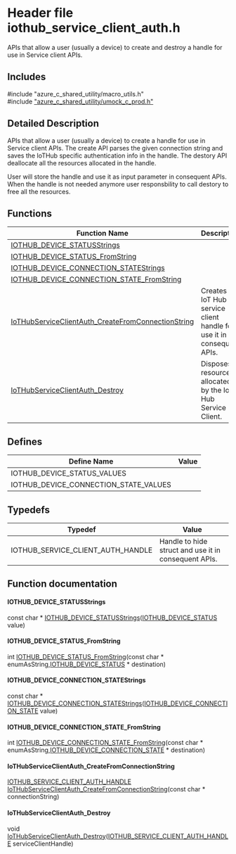 # Header file iothub_service_client_auth.h 

APIs that allow a user (usually a device) to create and destroy a handle for use in Service client APIs.

## Includes

\#include "azure_c_shared_utility/macro_utils.h"  
\#include ["azure_c_shared_utility/umock_c_prod.h"](iot-c-ref-umock-c-prod-h.md)  

## Detailed Description

APIs that allow a user (usually a device) to create a handle for use in Service client APIs. The create API parses the given connection string and saves the IoTHub specific authentication info in the handle. The destory API deallocate all the resources allocated in the handle.

User will store the handle and use it as input parameter in consequent APIs. When the handle is not needed anymore user responsbility to call destory to free all the resources.

## Functions

Function Name                  | Description                                
--------------------------------|---------------------------------------------
[IOTHUB_DEVICE_STATUSStrings](./iot-c-ref-iothub-service-client-auth-h/iothub-device-statusstrings.md)            | 
[IOTHUB_DEVICE_STATUS_FromString](./iot-c-ref-iothub-service-client-auth-h/iothub-device-status-fromstring.md)            | 
[IOTHUB_DEVICE_CONNECTION_STATEStrings](./iot-c-ref-iothub-service-client-auth-h/iothub-device-connection-statestrings.md)            | 
[IOTHUB_DEVICE_CONNECTION_STATE_FromString](./iot-c-ref-iothub-service-client-auth-h/iothub-device-connection-state-fromstring.md)            | 
[IoTHubServiceClientAuth_CreateFromConnectionString](./iot-c-ref-iothub-service-client-auth-h/iothubserviceclientauth-createfromconnectionstring.md)            | Creates a IoT Hub service client handle for use it in consequent APIs.
[IoTHubServiceClientAuth_Destroy](./iot-c-ref-iothub-service-client-auth-h/iothubserviceclientauth-destroy.md)            | Disposes of resources allocated by the IoT Hub Service Client.

## Defines

Define Name                    | Value                                
--------------------------------|---------------------------------------------
IOTHUB_DEVICE_STATUS_VALUES            | 
IOTHUB_DEVICE_CONNECTION_STATE_VALUES            | 

## Typedefs

Typedef                        | Value                                
--------------------------------|---------------------------------------------
IOTHUB_SERVICE_CLIENT_AUTH_HANDLE            | Handle to hide struct and use it in consequent APIs.

## Function documentation

#### IOTHUB_DEVICE_STATUSStrings 
const char * [IOTHUB_DEVICE_STATUSStrings](#iothub__service__client__auth_8h_1a65b70618c8f8fe5452c48a6d29d1d94a)([IOTHUB_DEVICE_STATUS](#iothub__service__client__auth_8h_1a3b440e97db15b4c853abad558a0f173b) value)

#### IOTHUB_DEVICE_STATUS_FromString 
int [IOTHUB_DEVICE_STATUS_FromString](#iothub__service__client__auth_8h_1ae7c2ff1c3ba0ab9a8fe69905fc517a50)(const char * enumAsString,[IOTHUB_DEVICE_STATUS](#iothub__service__client__auth_8h_1a3b440e97db15b4c853abad558a0f173b) * destination)

#### IOTHUB_DEVICE_CONNECTION_STATEStrings 
const char * [IOTHUB_DEVICE_CONNECTION_STATEStrings](#iothub__service__client__auth_8h_1aa7de753450243ee66c108ea23f631c60)([IOTHUB_DEVICE_CONNECTION_STATE](#iothub__service__client__auth_8h_1ab3a1b1002cb03e5bfca8a0e83ea0e905) value)

#### IOTHUB_DEVICE_CONNECTION_STATE_FromString 
int [IOTHUB_DEVICE_CONNECTION_STATE_FromString](#iothub__service__client__auth_8h_1a85852a98592beb36553eb399db92aaf6)(const char * enumAsString,[IOTHUB_DEVICE_CONNECTION_STATE](#iothub__service__client__auth_8h_1ab3a1b1002cb03e5bfca8a0e83ea0e905) * destination)

#### IoTHubServiceClientAuth_CreateFromConnectionString 
[IOTHUB_SERVICE_CLIENT_AUTH_HANDLE](#iothub__service__client__auth_8h_1a47d2f6357931c33108eb9fba95d8730b) [IoTHubServiceClientAuth_CreateFromConnectionString](#iothub__service__client__auth_8h_1a4f24671454a250ef6f5adaf2aa01d22e)(const char * connectionString)

#### IoTHubServiceClientAuth_Destroy 
void [IoTHubServiceClientAuth_Destroy](#iothub__service__client__auth_8h_1ad2296c94d1f35466b0bad0236c28d1da)([IOTHUB_SERVICE_CLIENT_AUTH_HANDLE](#iothub__service__client__auth_8h_1a47d2f6357931c33108eb9fba95d8730b) serviceClientHandle)

